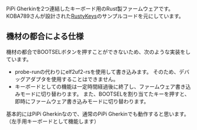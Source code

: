 PiPi Gherkinを2つ連結したキーボード用のRust製ファームウェアです。
KOBA789さんが設計された[RustyKeys](https://github.com/KOBA789/rusty-keys)のサンプルコードを元にしています。

## 機材の都合による仕様

機材の都合でBOOTSELボタンを押すことができないため、次のような実装をしています。

- probe-runの代わりにelf2uf2-rsを使用して書き込みます。
そのため、デバッグアダプタを使用することはできません。
- キーボードとしての機能は一定時間経過後に終了し、ファームウェア書き込みモードに切り替わります。
また、BOOTSELを割り当てたキーを押すと、即時にファームウェア書き込みモードに切り替わります。

基本的にはPiPi Gherkinなので、通常のPiPi Gherkinでも動作すると思います。
（左手用キーボードとして機能します）
